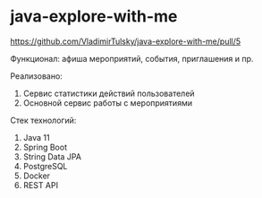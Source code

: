 # java-explore-with-me

https://github.com/VladimirTulsky/java-explore-with-me/pull/5

Функционал: афиша мероприятий, события, приглашения и пр.

Реализовано:
1. Сервис статистики действий пользователей
2. Основной сервис работы с мероприятиями

Стек технологий:
1. Java 11
2. Spring Boot
3. String Data JPA
4. PostgreSQL
5. Docker
6. REST API
